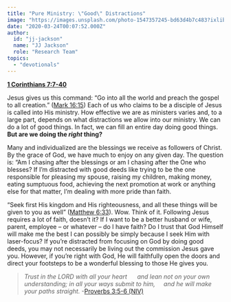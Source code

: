 ```yaml
---
title: "Pure Ministry: \"Good\" Distractions"
image: "https://images.unsplash.com/photo-1547357245-bd63d4b7c483?ixlib=rb-1.2.1&q=85&fm=jpg&crop=entropy&cs=srgb&ixid=eyJhcHBfaWQiOjk2NjF9"
date: "2020-03-24T00:07:52.000Z"
author:
  id: "jj-jackson"
  name: "JJ Jackson"
  role: "Research Team"
topics:
  - "devotionals"
---
```

[**1 Corinthians 7:7-40**][week6]

Jesus gives us this command: “Go into all the world and preach the gospel to all creation.” ([Mark 16:15][mark16]) Each of us who claims to be a disciple of Jesus is called into His ministry.  How effective we are as ministers varies and, to a large part, depends on what distractions we allow into our ministry.  We can do a lot of good things.  In fact, we can fill an entire day doing good things.  **But are we doing the _right_ thing?**

Many and individualized are the blessings we receive as followers of Christ.  By the grace of God, we have much to enjoy on any given day.  The question is: “Am I chasing after the blessings or am I chasing after the One who blesses?  If I’m distracted with good deeds like trying to be the one responsible for pleasing my spouse, raising my children, making money, eating sumptuous food, achieving the next promotion at work or anything else for that matter, I’m dealing with more pride than faith.

“Seek first His kingdom and His righteousness, and all these things will be given to you as well” ([Matthew 6:33][matt6]).  Wow.  Think of it.  Following Jesus requires a lot of faith, doesn’t it?  If I want to be a better husband or wife, parent, employee – or whatever – do I have faith?  Do I trust that God Himself will make me the best I can possibly be simply because I seek Him with laser-focus?  If you’re distracted from focusing on God by doing good deeds, you may not necessarily be living out the commission Jesus gave you.  However, if you’re right with God, He will faithfully open the doors and direct your footsteps to be a wonderful blessing to those He gives you.

> _Trust in the LORD with all your heart_
> &nbsp;&nbsp;&nbsp;&nbsp;_and lean not on your own understanding;_
> _in all your ways submit to him,_
> &nbsp;&nbsp;&nbsp;&nbsp;_and he will make your paths straight._ -[Proverbs 3:5-6 (NIV)][prov3]

[week6]: https://www.bible.com/111/1co.7.7-40
[mark16]: https://www.bible.com/111/mrk.16.15
[matt6]: https://www.bible.com/111/mat.6.33
[prov3]: https://www.bible.com/111/pro.3.5-6
